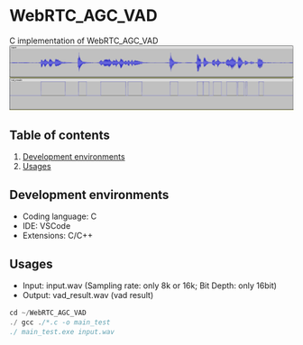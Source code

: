 # WebRTC_AGC_VAD
C implementation of WebRTC_AGC_VAD
![Alt text](result.png)

## Table of contents
1. [Development environments](#dev_env)
2. [Usages](#usage)

## Development environments <a name="dev_env"></a>
* Coding language: C
* IDE: VSCode
* Extensions: C/C++

## Usages <a name="usage"></a>
* Input: input.wav (Sampling rate: only 8k or 16k; Bit Depth: only 16bit)
* Output: vad_result.wav (vad result)
```c
cd ~/WebRTC_AGC_VAD
./ gcc ./*.c -o main_test
./ main_test.exe input.wav 
```